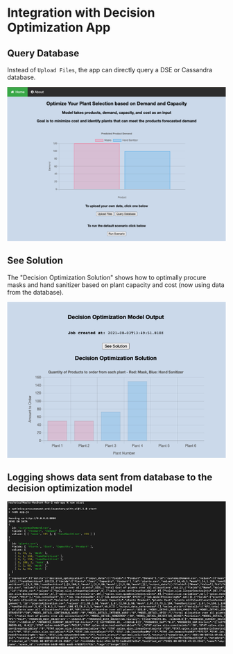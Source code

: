 # Integration with Decision Optimization App

## Query Database

Instead of `Upload Files`, the app can directly query a DSE or Cassandra database.

![query_database](images/query_database.png)

## See Solution

The "Decision Optimization Solution" shows how to optimally procure masks and hand sanitizer based on plant capacity and cost (now using data from the database).

![do_solution](images/do_solution.png)

## Logging shows data sent from database to the decision optimization model

![do_sending_db_data](images/do_sending_db_data.png)
